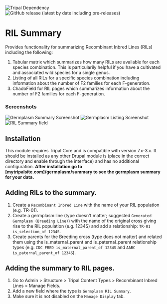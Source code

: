 ![Tripal Dependency](https://img.shields.io/badge/tripal-%3E=3.0-brightgreen)
![GitHub release (latest by date including pre-releases)](https://img.shields.io/github/v/release/UofS-Pulse-Binfo/germ_summary?include_prereleases)

# RIL Summary
Provides functionality for summarizing Recombinant Inbred Lines (RILs) including the following:
1. Tabular matrix which summarizes how many RILs are available for each species combination. This is particularily helpful if you have a cultivated and associated wild species for a single genus.
2. Listing of all RILs for a specific species combination including information about the number of F2 families for each F-generation.
3. ChadoField for RIL pages which summarizes information about the number of F2 families for each F-generation.

### Screenshots
![Germplasm Summary Screenshot](https://user-images.githubusercontent.com/1566301/65840297-8c854880-e2d4-11e9-9500-4edb8d94e61f.png)
![Germplasm Listing Screenshot](https://user-images.githubusercontent.com/1566301/65840304-9e66eb80-e2d4-11e9-834c-02f94f842c4a.png)
![RIL Summary field](https://user-images.githubusercontent.com/1566301/65840310-b8083300-e2d4-11e9-97ba-8e02850dd8f3.png)

## Installation
This module requires Tripal Core and is compatible with version 7.x-3.x. It should be installed as any other Drupal module is (place in the correct directory and enable through the interface) and has no additional configuration. __After installation go to [mytripalsite.com]/germplasm/summary to see the germplasm summary for your data.__

## Adding RILs to the summary.
1. Create a `Recombinant Inbred Line` with the name of your RIL population (e.g. TR-01).
2. Create a germplasm line (type doesn't matter; suggested `Generated Germplasm (Breeding Line)`) with the name of the original cross giving rise to the RIL population (e.g. 1234S) and add a relationship: `TR-01 is_selection_of 1234S`.
2. Create parents for the Breeding cross (type does not matter) and related them using the is_maternal_parent and is_paternal_parent relationship types (e.g. `CDC FRED is_maternal_parent_of 1234S` and `AABC is_paternal_parent_of 1234S`).

## Adding the summary to RIL pages.
1. Go to Admin > Structure > Tripal Content Types > Recombinant Inbred Lines > Manage Fields.
2. Add a new field where the type is `Germplasm RIL Summary`.
3. Make sure it is not disabled on the `Manage Display` tab.
